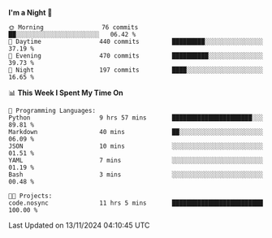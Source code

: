 <!--START_SECTION:waka-->
**I'm a Night 🦉** 

```text
🌞 Morning                76 commits          ██░░░░░░░░░░░░░░░░░░░░░░░   06.42 % 
🌆 Daytime                440 commits         █████████░░░░░░░░░░░░░░░░   37.19 % 
🌃 Evening                470 commits         ██████████░░░░░░░░░░░░░░░   39.73 % 
🌙 Night                  197 commits         ████░░░░░░░░░░░░░░░░░░░░░   16.65 % 
```


📊 **This Week I Spent My Time On** 

```text
💬 Programming Languages: 
Python                   9 hrs 57 mins       ██████████████████████░░░   89.81 % 
Markdown                 40 mins             ██░░░░░░░░░░░░░░░░░░░░░░░   06.09 % 
JSON                     10 mins             ░░░░░░░░░░░░░░░░░░░░░░░░░   01.51 % 
YAML                     7 mins              ░░░░░░░░░░░░░░░░░░░░░░░░░   01.19 % 
Bash                     3 mins              ░░░░░░░░░░░░░░░░░░░░░░░░░   00.48 % 

🐱‍💻 Projects: 
code.nosync              11 hrs 5 mins       █████████████████████████   100.00 % 
```


 Last Updated on 13/11/2024 04:10:45 UTC
<!--END_SECTION:waka-->
